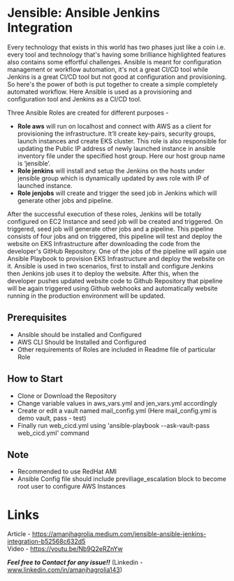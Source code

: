 # Jensible: Ansible Jenkins Integration  

Every technology that exists in this world has two phases just like a coin i.e. every tool and technology that's having some brilliance highlighted features also contains some effortful challenges. Ansible is meant for configuration management or workflow automation, it's not a great CI/CD tool while Jenkins is a great CI/CD tool but not good at configuration and provisioning. So here's the power of both is put together to create a simple completely automated workflow. Here Ansible is used as a provisioning and configuration tool and Jenkins as a CI/CD tool.  

Three Ansible Roles are created for different purposes - 
-	**Role aws** will run on localhost and connect with AWS as a client for provisioning the infrastructure. It’ll create key-pairs, security groups, launch instances and create EKS cluster. This role is also responsible for updating the Public IP address of newly launched instance in ansible inventory file under the specified host group. Here our host group name is ‘jensible’.
-	**Role jenkins** will install and setup the Jenkins on the hosts under jensible group which is dynamically updated by aws role with IP of launched instance.
-	**Role jenjobs** will create and trigger the seed job in Jenkins which will generate other jobs and pipeline.
  
After the successful execution of these roles, Jenkins will be totally configured on EC2 Instance and seed job will be created and triggered. On triggered, seed job will generate other jobs and a pipeline. This pipeline consists of four jobs and on triggered, this pipeline will test and deploy the website on EKS Infrastructure after downloading the code from the developer's GitHub Repository. One of the jobs of the pipeline will again use Ansible Playbook to provision EKS Infrastructure and deploy the website on it. Ansible is used in two scenarios, first to install and configure Jenkins then Jenkins job uses it to deploy the website. After this, when the developer pushes updated website code to Github Repository that pipeline will be again triggered using Github webhooks and automatically website running in the production environment will be updated.  
  
## Prerequisites   
- Ansible should be installed and Configured
- AWS CLI Should be Installed and Configured  
- Other requirements of Roles are included in Readme file of particular Role

## How to Start 
- Clone or Download the Repository  
- Change variable values in aws_vars.yml and jen_vars.yml accordingly  
- Create or edit a vault named mail_config.yml (Here mail_config.yml is demo vault, pass - test)  
- Finally run web_cicd.yml using 'ansible-playbook --ask-vault-pass web_cicd.yml' command  

## Note  
- Recommended to use RedHat AMI  
- Ansible Config file should include previliage_escalation block to become root user to configure AWS Instances  

# Links
Article - https://amanjhagrolia.medium.com/jensible-ansible-jenkins-integration-b52568c632d5   
Video - https://youtu.be/Nb9Q2eRZnYw   
  
***Feel free to Contact for any issue!!*** (Linkedin - www.linkedin.com/in/amanjhagrolia143)  
